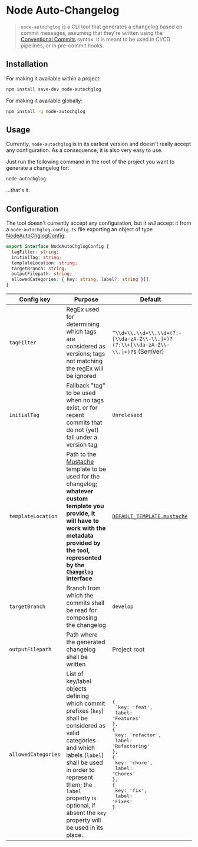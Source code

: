 # Node Auto-Changelog

> `node-autochglog` is a CLI tool that generates a changelog based on commit messages, assuming that they're written using the [Conventional Commits](https://www.conventionalcommits.org/en/v1.0.0/) syntax. It is meant to be used in CI/CD pipelines, or in pre-commit hooks.

## Installation

For making it available within a project:

```bash
npm install save-dev node-autochglog
```

For making it available globally:

```bash
npm install -g node-autochglog
```

## Usage

Currently, `node-autochglog` is in its earliest version and doesn't really accept any configuration. As a consequence, it is also very easy to use.

Just run the following command in the root of the project you want to generate a changelog for:

```bash
node-autochglog
```

...that's it.

## Configuration

The tool doesn't currently accept any configuration, but it _will_ accept it from a `node-autochglog.config.ts` file exporting an object of type [NodeAutoChglogConfig](./src/config/NodeAutochglogConfig.ts):

```typescript
export interface NodeAutoChglogConfig {
  tagFilter: string;
  initialTag: string;
  templateLocation: string;
  targetBranch: string;
  outputFilepath: string;
  allowedCategories: { key: string; label?: string }[];
}
```

| **Config key** | **Purpose** | **Default** |
|----------------|-------------|-------------|
| `tagFilter`    | RegEx used for determining which tags are considered as versions; tags not matching the regEx will be ignored | `^\\d+\\.\\d+\\.\\d+(?:-[\\da-zA-Z\\-\\.]+)?(?:\\+[\\da-zA-Z\\-\\.]+)?$` (SemVer) |
| `initialTag`   | Fallback "tag" to be used when no tags exist, or for recent commits that do not (yet) fall under a version tag | `Unrelesaed` |
| `templateLocation` | Path to the [Mustache]() template to be used for the changelog; **whatever custom template you provide, it will have to work with the metadata provided by the tool, represented by the [`Changelog`](./src/model/Changelog.ts) interface** | [`DEFAULT_TEMPLATE.mustache`](./src/config/DEFAULT_TEMPLATE.mustache) |
| `targetBranch` | Branch from which the commits shall be read for composing the changelog | `develop` |
| `outputFilepath` | Path where the generated changelog shall be written | Project root |
| `allowedCategories` | List of key/label objects defining which commit prefixes (`key`) shall be considered as valid categories and which labels (`label`) shall be used in order to represent them; the `label` property is optional, if absent the `key` property will be used in its place. | <pre lang="json">{<br/>  `key: 'feat',<br/>  label: 'Features'<br/>},<br/>{<br/>  key: 'refactor',<br/>  label: 'Refactoring'<br/>},<br/>{<br/>  key: 'chore',<br/>  label: 'Chores'<br/>},<br/>{<br/>  key: 'fix',<br/>  label: 'Fixes'<br/>}</pre> |